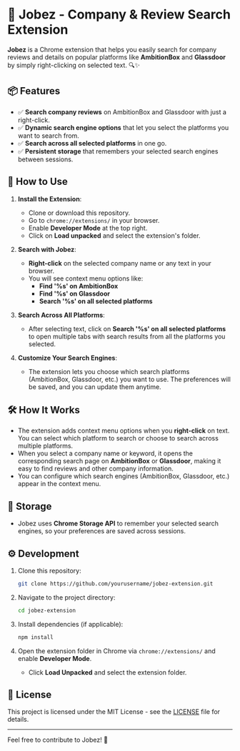 # 🌟 **Jobez - Company & Review Search Extension**

**Jobez** is a Chrome extension that helps you easily search for company reviews and details on popular platforms like **AmbitionBox** and **Glassdoor** by simply right-clicking on selected text. 🔍✨

## 📦 **Features**

- ✅ **Search company reviews** on AmbitionBox and Glassdoor with just a right-click.
- ✅ **Dynamic search engine options** that let you select the platforms you want to search from.
- ✅ **Search across all selected platforms** in one go.
- ✅ **Persistent storage** that remembers your selected search engines between sessions.

## 🚀 **How to Use**

1. **Install the Extension**:

   - Clone or download this repository.
   - Go to `chrome://extensions/` in your browser.
   - Enable **Developer Mode** at the top right.
   - Click on **Load unpacked** and select the extension's folder.

2. **Search with Jobez**:

   - **Right-click** on the selected company name or any text in your browser.
   - You will see context menu options like:
     - **Find '%s' on AmbitionBox**
     - **Find '%s' on Glassdoor**
     - **Search '%s' on all selected platforms**

3. **Search Across All Platforms**:

   - After selecting text, click on **Search '%s' on all selected platforms** to open multiple tabs with search results from all the platforms you selected.

4. **Customize Your Search Engines**:
   - The extension lets you choose which search platforms (AmbitionBox, Glassdoor, etc.) you want to use. The preferences will be saved, and you can update them anytime.

## 🛠️ **How It Works**

- The extension adds context menu options when you **right-click** on text. You can select which platform to search or choose to search across multiple platforms.
- When you select a company name or keyword, it opens the corresponding search page on **AmbitionBox** or **Glassdoor**, making it easy to find reviews and other company information.
- You can configure which search engines (AmbitionBox, Glassdoor, etc.) appear in the context menu.

## 💾 **Storage**

- Jobez uses **Chrome Storage API** to remember your selected search engines, so your preferences are saved across sessions.

## ⚙️ **Development**

1. Clone this repository:

   ```bash
   git clone https://github.com/yourusername/jobez-extension.git
   ```

2. Navigate to the project directory:

   ```bash
   cd jobez-extension
   ```

3. Install dependencies (if applicable):

   ```bash
   npm install
   ```

4. Open the extension folder in Chrome via `chrome://extensions/` and enable **Developer Mode**.
   - Click **Load Unpacked** and select the extension folder.

## 📜 **License**

This project is licensed under the MIT License - see the [LICENSE](LICENSE) file for details.

---

Feel free to contribute to Jobez! 🌟
